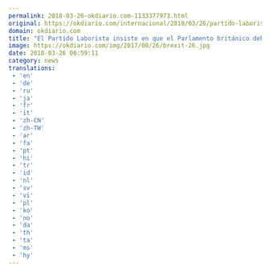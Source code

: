 ```yaml
---
permalink: 2018-03-26-okdiario.com-1133377973.html
original: https://okdiario.com/internacional/2018/03/26/partido-laborista-insiste-que-parlamento-britanico-debe-tener-ultima-palabra-sobre-brexit-2023396
domain: okdiario.com
title: "El Partido Laborista insiste en que el Parlamento británico debe tener la última palabra sobre el Brexit"
image: https://okdiario.com/img/2017/08/26/brexit-26.jpg
date: 2018-03-26 06:59:11
category: news
translations: 
 - 'en'
 - 'de'
 - 'ru'
 - 'ja'
 - 'fr'
 - 'it'
 - 'zh-CN'
 - 'zh-TW'
 - 'ar'
 - 'fa'
 - 'pt'
 - 'hi'
 - 'tr'
 - 'id'
 - 'nl'
 - 'sv'
 - 'vi'
 - 'pl'
 - 'ko'
 - 'no'
 - 'da'
 - 'th'
 - 'ta'
 - 'ms'
 - 'hy'
---
```


